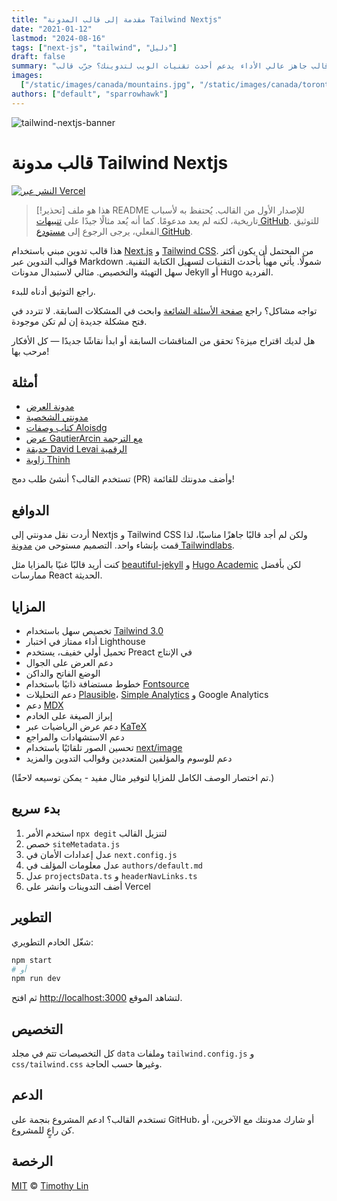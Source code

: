 ```yaml
---
title: "مقدمة إلى قالب المدونة Tailwind Nextjs"
date: "2021-01-12"
lastmod: "2024-08-16"
tags: ["next-js", "tailwind", "دليل"]
draft: false
summary: "هل تبحث عن قالب جاهز عالي الأداء يدعم أحدث تقنيات الويب لتدوينك؟ جرّب قالب Tailwind Nextjs Starter Blog."
images:
  ["/static/images/canada/mountains.jpg", "/static/images/canada/toronto.jpg"]
authors: ["default", "sparrowhawk"]
---
```


![tailwind-nextjs-banner](/static/images/twitter-card.png)

# قالب مدونة Tailwind Nextjs

[![النشر عبر Vercel](https://vercel.com/button)](https://vercel.com/new/git/external?repository-url=https://github.com/timlrx/tailwind-nextjs-starter-blog)

> [!تحذير]
> هذا هو ملف README للإصدار الأول من القالب. يُحتفظ به لأسباب تاريخية، لكنه لم يعد مدعومًا. كما أنه يُعد مثالًا جيدًا على [تنبيهات GitHub](https://docs.github.com/en/get-started/writing-on-github/getting-started-with-writing-and-formatting-on-github/basic-writing-and-formatting-syntax#alerts). للتوثيق الفعلي، يرجى الرجوع إلى [مستودع GitHub](https://github.com/timlrx/tailwind-nextjs-starter-blog).

هذا قالب تدوين مبني باستخدام [Next.js](https://nextjs.org/) و [Tailwind CSS](https://tailwindcss.com/). من المحتمل أن يكون أكثر قوالب التدوين عبر Markdown شمولًا. يأتي مهيأً بأحدث التقنيات لتسهيل الكتابة التقنية. سهل التهيئة والتخصيص. مثالي لاستبدال مدونات Jekyll أو Hugo الفردية.

راجع التوثيق أدناه للبدء.

تواجه مشاكل؟ راجع [صفحة الأسئلة الشائعة](https://github.com/timlrx/tailwind-nextjs-starter-blog/wiki) وابحث في المشكلات السابقة. لا تتردد في فتح مشكلة جديدة إن لم تكن موجودة.

هل لديك اقتراح ميزة؟ تحقق من المناقشات السابقة أو ابدأ نقاشًا جديدًا — كل الأفكار مرحب بها!

## أمثلة

- [مدونة العرض](https://tailwind-nextjs-starter-blog.vercel.app/)
- [مدونتي الشخصية](https://www.timlrx.com)
- [كتاب وصفات Aloisdg](https://tambouille.vercel.app/)
- [عرض GautierArcin مع الترجمة](https://tailwind-nextjs-starter-blog-seven.vercel.app/)
- [حديقة David Levai الرقمية](https://davidlevai.com/)
- [زاوية Thinh](https://thinhcorner.com/)

تستخدم القالب؟ أنشئ طلب دمج (PR) وأضف مدونتك للقائمة!

## الدوافع

أردت نقل مدونتي إلى Nextjs و Tailwind CSS ولكن لم أجد قالبًا جاهزًا مناسبًا، لذا قمت بإنشاء واحد. التصميم مستوحى من [مدونة Tailwindlabs](https://github.com/tailwindlabs/blog.tailwindcss.com).

كنت أريد قالبًا غنيًا بالمزايا مثل [beautiful-jekyll](https://github.com/daattali/beautiful-jekyll) و [Hugo Academic](https://github.com/wowchemy/wowchemy-hugo-modules) لكن بأفضل ممارسات React الحديثة.

## المزايا

- تخصيص سهل باستخدام [Tailwind 3.0](https://tailwindcss.com/blog/tailwindcss-v3)
- أداء ممتاز في اختبار Lighthouse
- تحميل أولي خفيف، يستخدم Preact في الإنتاج
- دعم العرض على الجوال
- الوضع الفاتح والداكن
- خطوط مستضافة ذاتيًا باستخدام [Fontsource](https://fontsource.org/)
- دعم التحليلات [Plausible](https://plausible.io/)، [Simple Analytics](https://simpleanalytics.com/) و Google Analytics
- دعم [MDX](https://mdxjs.com/)
- إبراز الصيغة على الخادم
- دعم عرض الرياضيات عبر [KaTeX](https://katex.org/)
- دعم الاستشهادات والمراجع
- تحسين الصور تلقائيًا باستخدام [next/image](https://nextjs.org/docs/basic-features/image-optimization)
- دعم للوسوم والمؤلفين المتعددين وقوالب التدوين والمزيد

(تم اختصار الوصف الكامل للمزايا لتوفير مثال مفيد - يمكن توسيعه لاحقًا.)

## بدء سريع

1. استخدم الأمر `npx degit` لتنزيل القالب
2. خصص `siteMetadata.js`
3. عدل إعدادات الأمان في `next.config.js`
4. عدل معلومات المؤلف في `authors/default.md`
5. عدل `projectsData.ts` و `headerNavLinks.ts`
6. أضف التدوينات وانشر على Vercel

## التطوير

شغّل الخادم التطويري:

```bash
npm start
# أو
npm run dev
```

ثم افتح [http://localhost:3000](http://localhost:3000) لتشاهد الموقع.

## التخصيص

كل التخصيصات تتم في مجلد `data` وملفات `tailwind.config.js` و `css/tailwind.css` وغيرها حسب الحاجة.

## الدعم

تستخدم القالب؟ ادعم المشروع بنجمة على GitHub، أو شارك مدونتك مع الآخرين، أو كن راعٍ للمشروع.

## الرخصة

[MIT](https://github.com/timlrx/tailwind-nextjs-starter-blog/blob/main/LICENSE) © [Timothy Lin](https://www.timrlx.com)
